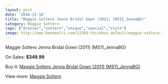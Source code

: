 ```yaml
---
layout: post
date: '2016-11-18'
title: "Maggie Sottero Jenna Bridal Gown (2011) (MS11_JennaBG)"
category: Maggie Sottero
tags: ["dresses","sottero","unique","special","style"]
image: http://www.benemulti.com/12368-thickbox_default/maggie-sottero-jenna-bridal-gown-2011-ms11jennabg.jpg
---
```

Maggie Sottero Jenna Bridal Gown (2011) (MS11_JennaBG)

On Sales: **$349.99**
<a href="https://www.benemulti.com/en/maggie-sottero/4635-maggie-sottero-jenna-bridal-gown-2011-ms11jennabg.html"><amp-img layout="responsive" width="600" height="600" src="//www.benemulti.com/12368-thickbox_default/maggie-sottero-jenna-bridal-gown-2011-ms11jennabg.jpg" alt="Maggie Sottero Jenna Bridal Gown (2011) (MS11_JennaBG) 0" /></a>
<a href="https://www.benemulti.com/en/maggie-sottero/4635-maggie-sottero-jenna-bridal-gown-2011-ms11jennabg.html"><amp-img layout="responsive" width="600" height="600" src="//www.benemulti.com/12372-thickbox_default/maggie-sottero-jenna-bridal-gown-2011-ms11jennabg.jpg" alt="Maggie Sottero Jenna Bridal Gown (2011) (MS11_JennaBG) 1" /></a>
<a href="https://www.benemulti.com/en/maggie-sottero/4635-maggie-sottero-jenna-bridal-gown-2011-ms11jennabg.html"><amp-img layout="responsive" width="600" height="600" src="//www.benemulti.com/12371-thickbox_default/maggie-sottero-jenna-bridal-gown-2011-ms11jennabg.jpg" alt="Maggie Sottero Jenna Bridal Gown (2011) (MS11_JennaBG) 2" /></a>
<a href="https://www.benemulti.com/en/maggie-sottero/4635-maggie-sottero-jenna-bridal-gown-2011-ms11jennabg.html"><amp-img layout="responsive" width="600" height="600" src="//www.benemulti.com/12370-thickbox_default/maggie-sottero-jenna-bridal-gown-2011-ms11jennabg.jpg" alt="Maggie Sottero Jenna Bridal Gown (2011) (MS11_JennaBG) 3" /></a>
<a href="https://www.benemulti.com/en/maggie-sottero/4635-maggie-sottero-jenna-bridal-gown-2011-ms11jennabg.html"><amp-img layout="responsive" width="600" height="600" src="//www.benemulti.com/12369-thickbox_default/maggie-sottero-jenna-bridal-gown-2011-ms11jennabg.jpg" alt="Maggie Sottero Jenna Bridal Gown (2011) (MS11_JennaBG) 4" /></a>

Buy it: [Maggie Sottero Jenna Bridal Gown (2011) (MS11_JennaBG)](https://www.benemulti.com/en/maggie-sottero/4635-maggie-sottero-jenna-bridal-gown-2011-ms11jennabg.html "Maggie Sottero Jenna Bridal Gown (2011) (MS11_JennaBG)")

View more: [Maggie Sottero](https://www.benemulti.com/en/41-maggie-sottero "Maggie Sottero")
